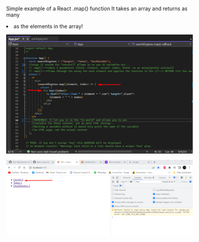 Simple example of a React .map() function
It takes an array and returns as many <li> as the elements in the array!

![Alt text](screen1.png?raw=true "Title")

![Alt text](screen2.png?raw=true "Title")
